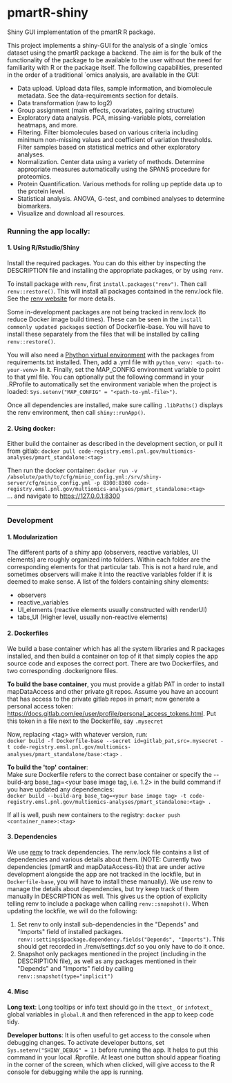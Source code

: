 # pmartR-shiny

Shiny GUI implementation of the pmartR R package.

This project implements a shiny-GUI for the analysis of a single \`omics dataset
using the pmartR package a backend.  The aim is for the bulk of the functionality
of the package to be available to the user without the need for familiarity with
R or the package itself.  The following capabilities, presented in the order of
a traditional `omics analysis, are available in the GUI:

- Data upload.  Upload data files, sample information, and biomolecule metadata.  See the data-requirements section for details.
- Data transformation (raw to log2)
- Group assignment (main effects, covariates, pairing structure)
- Exploratory data analysis.  PCA, missing-variable plots, correlation heatmaps, and more.
- Filtering.  Filter biomolecules based on various criteria including minimum non-missing values and coefficient of variation thresholds.  Filter samples based on statistical metrics and other exploratory analyses.
- Normalization.  Center data using a variety of methods.  Determine appropriate measures automatically using the SPANS procedure for proteomics.
- Protein Quantification.  Various methods for rolling up peptide data up to the protein level.
- Statistical analysis.  ANOVA, G-test, and combined analyses to determine biomarkers.
- Visualize and download all resources.

### Running the app locally:

#### 1.  Using R/Rstudio/Shiny
Install the required packages.  You can do this either by inspecting the DESCRIPTION file and installing the appropriate packages, or by using `renv`.  

To install package with `renv`, first `install.packages("renv")`.  Then call `renv::restore()`.  This will install all packages contained in the renv.lock file.  See the [renv website](https://rstudio.github.io/renv/articles/renv.html) for more details.

Some in-development packages are not being tracked in renv.lock (to reduce Docker image build times).  These can be seen in the `install commonly updated packages` section of Dockerfile-base.  You will have to install these separately from the files that will be installed by calling `renv::restore()`.

You will also need a [Phython virtual environment](https://packaging.python.org/en/latest/guides/installing-using-pip-and-virtual-environments/#creating-a-virtual-environment) with the packages from requirements.txt installed. 
Then, add a .yml file with `python_venv: <path-to-your-venv>` in it. Finally, set the MAP_CONFIG environment variable to point to that yml file. 
You can optionally put the following command in your .RProfile to automatically set the environment variable when the project is loaded: `Sys.setenv("MAP_CONFIG" = "<path-to-yml-file>")`.

Once all dependencies are installed, make sure calling `.libPaths()` displays the renv environment, then call `shiny::runApp()`.

#### 2.  Using docker:

Either build the container as described in the development section, or pull it from gitlab:
`docker pull code-registry.emsl.pnl.gov/multiomics-analyses/pmart_standalone:<tag>`

Then run the docker container:  `docker run -v /absolute/path/to/cfg/minio_config.yml:/srv/shiny-server/cfg/minio_config.yml -p 8300:8300 code-registry.emsl.pnl.gov/multiomics-analyses/pmart_standalone:<tag>`  
... and navigate to https://127.0.0.1:8300

***

### **Development**

#### **1. Modularization**

The different parts of a shiny app (observers, reactive variables, UI elements) are roughly organized into folders.  Within each folder are the corresponding elements for that particular tab.  This is not a hard rule, and sometimes observers will make it into the reactive variables folder if it is deemed to make sense.  A list of the folders containing shiny elements:

- observers
- reactive_variables
- UI_elements (reactive elements usually constructed with renderUI)
- tabs_UI (Higher level, usually non-reactive elements)

#### **2. Dockerfiles**

We build a base container which has all the system libraries and R packages installed, and then build a container on top of it that simply copies the app source code and exposes the correct port.  There are two Dockerfiles, and two corresponding .dockerignore files.

**To build the base container**, you must provide a gitlab PAT in order to install mapDataAccess and other private git repos.  Assume you have an account that has access to the private gitlab repos in pmart; now generate a personal access token:  https://docs.gitlab.com/ee/user/profile/personal_access_tokens.html.  Put this token in a file next to the Dockerfile, say `.mysecret`  

Now, replacing &lt;tag&gt; with whatever version, run:  
`docker build -f Dockerfile-base --secret id=gitlab_pat,src=.mysecret -t code-registry.emsl.pnl.gov/multiomics-analyses/pmart_standalone/base:<tag>` .

**To build the 'top' container**:  
Make sure Dockerfile refers to the correct base container or specify the --build-arg base_tag=<your base image tag, i.e. 1.2> in the build command if you have updated any dependencies:  
`docker build --build-arg base_tag=<your base image tag> -t code-registry.emsl.pnl.gov/multiomics-analyses/pmart_standalone:<tag> .`

If all is well, push new containers to the registry:  `docker push <container_name>:<tag>`

#### **3. Dependencies**

We use [renv](https://rstudio.github.io/renv/articles/renv.html) to track dependencies.  The renv.lock file contains a list of dependencies and various details about them.  (NOTE:  Currently two dependencies (pmartR and mapDataAccess-lib) that are under active development alongside the app are not tracked in the lockfile, but in `Dockerfile-base`, you will have to install these manually).  We use renv to manage the details about dependencies, but try keep track of them manually in DESCRIPTION as well.  This gives us the option of explicity telling renv to include a package when calling `renv::snapshot()`.  When updating the lockfile, we will do the following:

1.  Set renv to only install sub-dependencies in the "Depends" and "Imports" field of installed packages. `renv::settings$package.dependency.fields("Depends", "Imports")`.  This should get recorded in ./renv/settings.dcf so you only have to do it once.
2.  Snapshot only packages mentioned in the project (including in the DESCRIPTION file), as well as any packages mentioned in their "Depends" and "Imports" field by calling `renv::snapshot(type="implicit")`

#### **4. Misc**

**Long text**:  Long tooltips or info text should go in the `ttext_` or `infotext_` global variables in `global.R` and then referenced in the app to keep code tidy.

**Developer buttons**:  It is often useful to get access to the console when debugging changes.  To activate developer buttons, set `Sys.setenv("SHINY_DEBUG" = 1)` before running the app.  It helps to put this command in your local .Rprofile.  At least one button should appear floating in the corner of the screen, which when clicked, will give access to the R console for debugging while the app is running.

